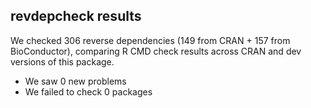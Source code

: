 ## revdepcheck results

We checked 306 reverse dependencies (149 from CRAN + 157 from BioConductor), comparing R CMD check results across CRAN and dev versions of this package.

 * We saw 0 new problems
 * We failed to check 0 packages

